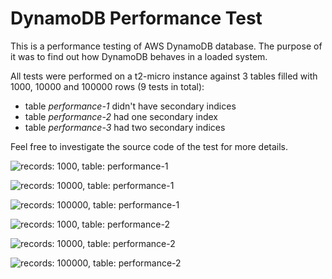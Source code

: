 # DynamoDB Performance Test

This is a performance testing of AWS DynamoDB database. The purpose of it was to find out how DynamoDB behaves in a loaded system.

All tests were performed on a t2-micro instance against 3 tables filled with 1000, 10000 and 100000 rows (9 tests in total):
 * table *performance-1* didn't have secondary indices
 * table *performance-2* had one secondary index
 * table *performance-3* had two secondary indices

Feel free to investigate the source code of the test for more details.

![records: 1000, table: performance-1](http://chart.apis.google.com/chart?chxl=0:|20|40|60|80|100&chxt=x,y&chco=da4242,d141b9,41d1c3,41d146,27477a,35277a&chd=s:ADFGB,Ahw9C,AAAAA,AABBB,,&chdl=Write+avg|Write+top+avg|Read+avg|Read+top+avg|Query+avg|Query+top+avg&chtt=performance-1+(size+1000)&cht=lc&chs=600x300&chxr=1,0.015922005201776425,8.759163408433087)

![records: 10000, table: performance-1](http://chart.apis.google.com/chart?chxl=0:|20|40|60|80|100&chxt=x,y&chco=da4242,d141b9,41d1c3,41d146,27477a,35277a&chd=s:CEGEJ,McmJ9,ABCDE,BDFHJ,,&chdl=Write+avg|Write+top+avg|Read+avg|Read+top+avg|Query+avg|Query+top+avg&chtt=performance-1+(size+10000)&cht=lc&chs=600x300&chxr=1,0.014344453891731241,1.2414189605331047)

![records: 100000, table: performance-1](http://chart.apis.google.com/chart?chxl=0:|20|40|60|80|100&chxt=x,y&chco=da4242,d141b9,41d1c3,41d146,27477a,35277a&chd=s:AABEG,AANn9,AAAAA,AAABB,,&chdl=Write+avg|Write+top+avg|Read+avg|Read+top+avg|Query+avg|Query+top+avg&chtt=performance-1+(size+100000)&cht=lc&chs=600x300&chxr=1,0.017482292239108528,10.717166832184791)

![records: 1000, table: performance-2](http://chart.apis.google.com/chart?chxl=0:|20|40|60|80|100&chxt=x,y&chco=da4242,d141b9,41d1c3,41d146,27477a,35277a&chd=s:BDEGB,Qiu9C,AAAAA,AAABB,AAAAB,AAABC&chdl=Write+avg|Write+top+avg|Read+avg|Read+top+avg|Query+avg|Query+top+avg&chtt=performance-2+(size+1000)&cht=lc&chs=600x300&chxr=1,0.024073964673337285,8.939037857325747)

![records: 10000, table: performance-2](http://chart.apis.google.com/chart?chxl=0:|20|40|60|80|100&chxt=x,y&chco=da4242,d141b9,41d1c3,41d146,27477a,35277a&chd=s:CEHJL,NYq09,ABDEG,BDFIL,ACDEG,CEGIK&chdl=Write+avg|Write+top+avg|Read+avg|Read+top+avg|Query+avg|Query+top+avg&chtt=performance-2+(size+10000)&cht=lc&chs=600x300&chxr=1,0.013894481412571345,1.3324629840417765)

![records: 100000, table: performance-2](http://chart.apis.google.com/chart?chxl=0:|20|40|60|80|100&chxt=x,y&chco=da4242,d141b9,41d1c3,41d146,27477a,35277a&chd=s:AABEG,AAOm9,AAAAA,AAABB,AAAAA,AAABB&chdl=Write+avg|Write+top+avg|Read+avg|Read+top+avg|Query+avg|Query+top+avg&chtt=performance-2+(size+100000)&cht=lc&chs=600x300&chxr=1,0.014985507818097266,10.780680693998)
